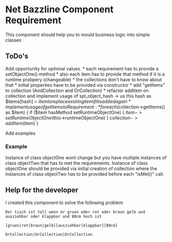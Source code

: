 # Net Bazzline Component Requirement

This component should help you to mould business logic into simple classes

## ToDo's

Add opportunity for optional values.
    * each requirement has to provide a setObjectOne() method
    * also each item has to provide that method if it is a runtime probpery (changeable)
    * the collections don't have to know about that
    * initial properties have to be provided via constructor
    * add "getItems" to collection (AndCollection and OrCollection)
    * refactor addItem on collection and implement usage of spl_object_hash -> us this hash as $items[hash] = $item to replace existing item if it is added again
    * implement usage of getItems to Requirement:
        * foreach ($collection->getItems() as $item) {
            if ($item hasMethod setRuntimeObjectOne) {
                $item->setRuntimeObjectOne($this->runtimeObjectOne)
            }
            $collection->addItem($item)
        }

Add examples

### Example

Instance of class objectOne wont change but you have multiple instances of class objectTwo that has to met the requirements.
Instance of class objectOne should be provided via initial creation of collection where the instances of class objectTwo has to be provided before each "isMet()" call.

## Help for the developer

I created this component to solve the following problem

    Der tisch ist toll wenn er gruen oder rot oder braun gelb und ausziehbar oder klappbar und 80cm hoch ist

    [gruen|rot|braun|gelb][ausziehbar|klappbar][80cm]

    OrCollection|OrCollection|OrCollection
